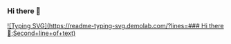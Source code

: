 ### Hi there 👋

[![Typing SVG](https://readme-typing-svg.demolab.com/?lines=### Hi there👋;Second+line+of+text)](https://git.io/typing-svg)


<!--
**moufking/moufking** is a ✨ _special_ ✨ repository because its `README.md` (this file) appears on your GitHub profile.

Here are some ideas to get you started:

- 🔭 I’m currently working on ...
- 🌱 I’m currently learning ...
- 👯 I’m looking to collaborate on ...
- 🤔 I’m looking for help with ...
- 💬 Ask me about ...
- 📫 How to reach me: ...
- 😄 Pronouns: ...
- ⚡ Fun fact: ...
-->
